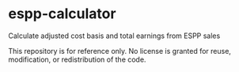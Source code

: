 # espp-calculator
Calculate adjusted cost basis and total earnings from ESPP sales

This repository is for reference only. No license is granted for reuse, modification, or redistribution of the code.
